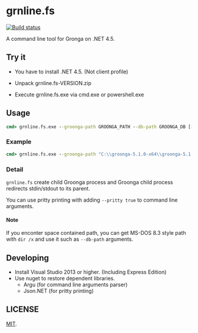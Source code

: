 grnline.fs
===

[![Build status](https://ci.appveyor.com/api/projects/status/80nv02co2akud13t/branch/master?svg=true)](https://ci.appveyor.com/project/cosmo0920/grnline-fs/branch/master)

A command line tool for Gronga on .NET 4.5.

## Try it

* You have to install .NET 4.5. (Not client profile)

* Unpack grnline.fs-VERSION.zip

* Execute grnline.fs.exe via cmd.exe or powershell.exe

## Usage

```cmd
cmd> grnline.fs.exe --groonga-path GROONGA_PATH --db-path GROONGA_DB [--encoding ENCODING] [--pritty true]
```

### Example

```cmd
cmd> grnline.fs.exe --groonga-path "C:\\groonga-5.1.0-x64\\groonga-5.1.0-x64\\bin\\groonga.exe" --db-path "test.db" --encoding UTF-8 --pritty true
```

### Detail

`grnline.fs` create child Groonga process and Groonga child process redirects stdin/stdout to its parent.

You can use pritty printing with adding `--pritty true` to command line arguments.

#### Note

If you enconter space contained path, you can get MS-DOS 8.3 style path with `dir /x` and use it such as `--db-path` arguments.

## Developing

* Install Visual Studio 2013 or higher. (Including Express Edition)
* Use nuget to restore dependent libraries.
  * Argu (for command line arguments parser)
  * Json.NET (for pritty printing)

## LICENSE

[MIT](LICENSE).
